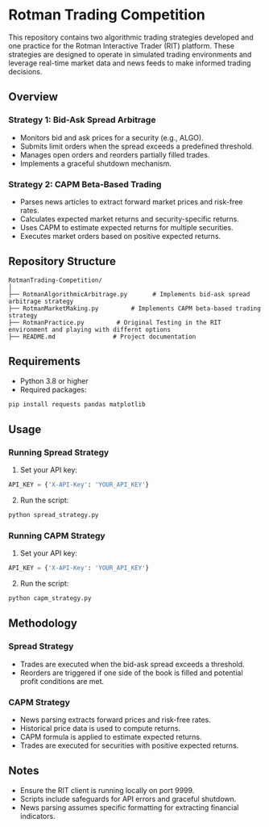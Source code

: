 
# Rotman Trading Competition

This repository contains two algorithmic trading strategies developed and one practice for the Rotman Interactive Trader (RIT) platform. These strategies are designed to operate in simulated trading environments and leverage real-time market data and news feeds to make informed trading decisions.

## Overview

### Strategy 1: Bid-Ask Spread Arbitrage
- Monitors bid and ask prices for a security (e.g., ALGO).
- Submits limit orders when the spread exceeds a predefined threshold.
- Manages open orders and reorders partially filled trades.
- Implements a graceful shutdown mechanism.

### Strategy 2: CAPM Beta-Based Trading
- Parses news articles to extract forward market prices and risk-free rates.
- Calculates expected market returns and security-specific returns.
- Uses CAPM to estimate expected returns for multiple securities.
- Executes market orders based on positive expected returns.

## Repository Structure

```
RotmanTrading-Competition/
│
├── RotmanAlgorithmicArbitrage.py       # Implements bid-ask spread arbitrage strategy
├── RotmanMarketMaking.py         # Implements CAPM beta-based trading strategy
├── RotmanPractice.py         # Original Testing in the RIT environment and playing with differnt options
├── README.md                # Project documentation
```

## Requirements

- Python 3.8 or higher
- Required packages:

```bash
pip install requests pandas matplotlib
```

## Usage

### Running Spread Strategy
1. Set your API key:
```python
API_KEY = {'X-API-Key': 'YOUR_API_KEY'}
```
2. Run the script:
```bash
python spread_strategy.py
```

### Running CAPM Strategy
1. Set your API key:
```python
API_KEY = {'X-API-Key': 'YOUR_API_KEY'}
```
2. Run the script:
```bash
python capm_strategy.py
```

## Methodology

### Spread Strategy
- Trades are executed when the bid-ask spread exceeds a threshold.
- Reorders are triggered if one side of the book is filled and potential profit conditions are met.

### CAPM Strategy
- News parsing extracts forward prices and risk-free rates.
- Historical price data is used to compute returns.
- CAPM formula is applied to estimate expected returns.
- Trades are executed for securities with positive expected returns.

## Notes

- Ensure the RIT client is running locally on port 9999.
- Scripts include safeguards for API errors and graceful shutdown.
- News parsing assumes specific formatting for extracting financial indicators.
